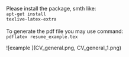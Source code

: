 Please install the package, smth like:
<br>
<code>apt-get install texlive-latex-extra</code>
<br>
<br>
To generate the pdf file you may use command:<br>
<code>pdflatex resume_example.tex</code>

![example
](CV_general.png, CV_general_1.png)
